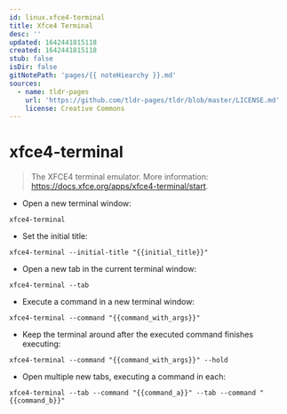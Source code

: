 ```yaml
---
id: linux.xfce4-terminal
title: Xfce4 Terminal
desc: ''
updated: 1642441815118
created: 1642441815118
stub: false
isDir: false
gitNotePath: 'pages/{{ noteHiearchy }}.md'
sources:
  - name: tldr-pages
    url: 'https://github.com/tldr-pages/tldr/blob/master/LICENSE.md'
    license: Creative Commons
---
```

# xfce4-terminal

> The XFCE4 terminal emulator.
> More information: <https://docs.xfce.org/apps/xfce4-terminal/start>.

- Open a new terminal window:

`xfce4-terminal`

- Set the initial title:

`xfce4-terminal --initial-title "{{initial_title}}"`

- Open a new tab in the current terminal window:

`xfce4-terminal --tab`

- Execute a command in a new terminal window:

`xfce4-terminal --command "{{command_with_args}}"`

- Keep the terminal around after the executed command finishes executing:

`xfce4-terminal --command "{{command_with_args}}" --hold`

- Open multiple new tabs, executing a command in each:

`xfce4-terminal --tab --command "{{command_a}}" --tab --command "{{command_b}}"`

